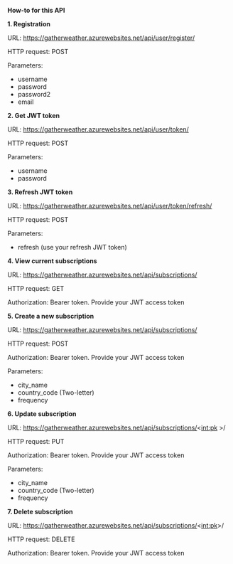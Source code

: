 **How-to for this API**

**1. Registration**

URL: https://gatherweather.azurewebsites.net/api/user/register/

HTTP request: POST

Parameters:
- username
- password
- password2
- email

**2. Get JWT token**
    
URL: https://gatherweather.azurewebsites.net/api/user/token/
    
HTTP request: POST
    
Parameters:
- username
- password

**3. Refresh JWT token**

URL: https://gatherweather.azurewebsites.net/api/user/token/refresh/
    
HTTP request: POST                                                                                                                                                                                
    
Parameters:
- refresh (use your refresh JWT token)
 
**4. View current subscriptions**

URL: https://gatherweather.azurewebsites.net/api/subscriptions/

HTTP request: GET

Authorization: Bearer token. Provide your JWT access token

**5. Create a new subscription**
    
URL: https://gatherweather.azurewebsites.net/api/subscriptions/
    
HTTP request: POST  

Authorization: Bearer token. Provide your JWT access token

Parameters:
- city_name
- country_code (Two-letter)
- frequency

**6. Update subscription**

URL: https://gatherweather.azurewebsites.net/api/subscriptions/<<int:pk>                                                                                                                                                                                                                                                                                                                                                                                                                                                                                                                                                                                                                                                                                                                                                                                                                                                                                                                                                                                                                                                                                                                                                                                                                                                                                                                                                                                                                                                                                                                                                                                                                                                                                                                                                                                                                                                                                                                                                                                                                                                                                                                                                                                                                                                                                                                                                                                                                                                                                                                                                                                                                                                                                                                                                                                                                                                                                                                                                                                                                                                                                                                                                                                                                                                                                                                                                                                                                                                                                                                                                                                                                                                                                                                                                                                                                                                                                            >/

HTTP request: PUT

Authorization: Bearer token. Provide your JWT access token

Parameters:
- city_name
- country_code (Two-letter)
- frequency

**7. Delete subscription**

URL: https://gatherweather.azurewebsites.net/api/subscriptions/<<int:pk>>/

HTTP request: DELETE

Authorization: Bearer token. Provide your JWT access token     

